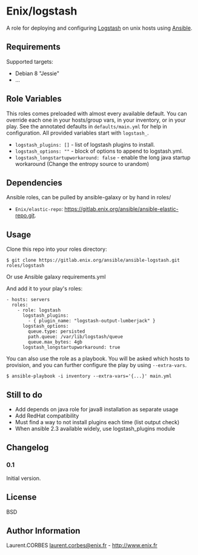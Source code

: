 Enix/logstash
=================

A role for deploying and configuring [Logstash](https://www.elastic.co/products/logstash) on unix hosts using [Ansible](http://www.ansible.com/).


Requirements
------------

Supported targets:

- Debian 8 "Jessie"
- ...


Role Variables
--------------

This roles comes preloaded with almost every available default. You can override each one in your hosts/group vars, in your inventory, or in your play. See the annotated defaults in `defaults/main.yml` for help in configuration. All provided variables start with `logstash_`.

- `logstash_plugins: []` - list of logstash plugins to install.
- `logstash_options: ""` - block of options to append to logstash.yml.
- `logstash_longstartupworkaround: false` - enable the long java startup workaround (Change the entropy source to urandom)

Dependencies
------------

Ansible roles, can be pulled by ansible-galaxy or by hand in roles/

- `Enix/elastic-repo`: https://gitlab.enix.org/ansible/ansible-elastic-repo.git.


Usage
-----

Clone this repo into your roles directory:

    $ git clone https://gitlab.enix.org/ansible/ansible-logstash.git roles/logstash

Or use Ansible galaxy requirements.yml

And add it to your play's roles:

    - hosts: servers
      roles:
        - role: logstash
          logstash_plugins:
            - { plugin_name: "logstash-output-lumberjack" }
          logstash_options:
            queue.type: persisted
            path.queue: /var/lib/logstash/queue
            queue.max_bytes: 4gb
          logstash_longstartupworkaround: true


You can also use the role as a playbook. You will be asked which hosts to provision, and you can further configure the play by using `--extra-vars`.

    $ ansible-playbook -i inventory --extra-vars='{...}' main.yml


Still to do
-----------

- Add depends on java role for java8 installation as separate usage
- Add RedHat compatibility
- Must find a way to not install plugins each time (list output check)
- When ansible 2.3 available widely, use logstash_plugins module

Changelog
---------

### 0.1

Initial version.

License
-------

BSD

Author Information
------------------

Laurent.CORBES <laurent.corbes@enix.fr> - http://www.enix.fr
